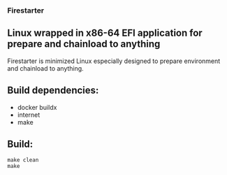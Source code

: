 ### Firestarter

## Linux wrapped in x86-64 EFI application for prepare and chainload to anything

Firestarter is minimized Linux especially designed to prepare environment and chainload to anything.

## Build dependencies:

- docker buildx
- internet
- make

## Build:

```
make clean
make
```
